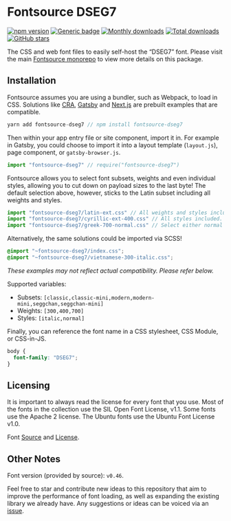 # Fontsource DSEG7
[![npm version](https://badge.fury.io/js/fontsource-dseg7.svg)](https://www.npmjs.com/package/fontsource-dseg7) [![Generic badge](https://img.shields.io/badge/fontsource-passing-brightgreen)](https://github.com/DecliningLotus/fontsource) [![Monthly downloads](https://badgen.net/npm/dm/fontsource-dseg7)](https://github.com/DecliningLotus/fontsource) [![Total downloads](https://badgen.net/npm/dt/fontsource-dseg7)](https://github.com/DecliningLotus/fontsource) [![GitHub stars](https://img.shields.io/github/stars/DecliningLotus/fontsource.svg?style=social&label=Star)](https://GitHub.com/DecliningLotus/fontsource/stargazers/)

The CSS and web font files to easily self-host the “DSEG7” font. Please visit the main [Fontsource monorepo](https://github.com/DecliningLotus/fontsource) to view more details on this package.

## Installation

Fontsource assumes you are using a bundler, such as Webpack, to load in CSS. Solutions like [CRA](https://create-react-app.dev/), [Gatsby](https://www.gatsbyjs.org/) and [Next.js](https://nextjs.org/) are prebuilt examples that are compatible.

```javascript
yarn add fontsource-dseg7 // npm install fontsource-dseg7
```

Then within your app entry file or site component, import it in. For example in Gatsby, you could choose to import it into a layout template (`layout.js`), page component, or `gatsby-browser.js`.

```javascript
import "fontsource-dseg7" // require("fontsource-dseg7")
```

Fontsource allows you to select font subsets, weights and even individual styles, allowing you to cut down on payload sizes to the last byte! The default selection above, however, sticks to the Latin subset including all weights and styles.

```javascript
import "fontsource-dseg7/latin-ext.css" // All weights and styles included.
import "fontsource-dseg7/cyrillic-ext-400.css" // All styles included.
import "fontsource-dseg7/greek-700-normal.css" // Select either normal or italic.
```

Alternatively, the same solutions could be imported via SCSS!

```scss
@import "~fontsource-dseg7/index.css";
@import "~fontsource-dseg7/vietnamese-300-italic.css";
```

_These examples may not reflect actual compatibility. Please refer below._

Supported variables:
- Subsets: `[classic,classic-mini,modern,modern-mini,seggchan,seggchan-mini]`
- Weights: `[300,400,700]`
- Styles: `[italic,normal]`

Finally, you can reference the font name in a CSS stylesheet, CSS Module, or CSS-in-JS.

```css
body {
  font-family: "DSEG7";
}
```

## Licensing 

It is important to always read the license for every font that you use.
Most of the fonts in the collection use the SIL Open Font License, v1.1. Some fonts use the Apache 2 license. The Ubuntu fonts use the Ubuntu Font License v1.0.

Font [Source](https://github.com/keshikan/DSEG) and [License](https://github.com/keshikan/DSEG/blob/master/DSEG-LICENSE.txt).

## Other Notes

Font version (provided by source): `v0.46`.

Feel free to star and contribute new ideas to this repository that aim to improve the performance of font loading, as well as expanding the existing library we already have. Any suggestions or ideas can be voiced via an [issue](https://github.com/DecliningLotus/fontsource/issues).

